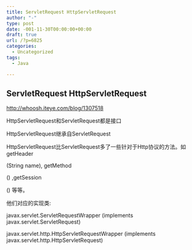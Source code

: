 ```yaml
---
title: ServletRequest HttpServletRequest
author: "-"
type: post
date: -001-11-30T00:00:00+00:00
draft: true
url: /?p=6825
categories:
  - Uncategorized
tags:
  - Java

---
```

## ServletRequest HttpServletRequest
http://whoosh.iteye.com/blog/1307518

HttpServletRequest和ServletRequest都是接口
  
HttpServletRequest继承自ServletRequest
  
HttpServletRequest比ServletRequest多了一些针对于Http协议的方法。如getHeader
  
(String name), getMethod
  
() ,getSession
  
() 等等。
  
他们对应的实现类: 
  
javax.servlet.ServletRequestWrapper (implements javax.servlet.ServletRequest)
  
javax.servlet.http.HttpServletRequestWrapper (implements javax.servlet.http.HttpServletRequest)